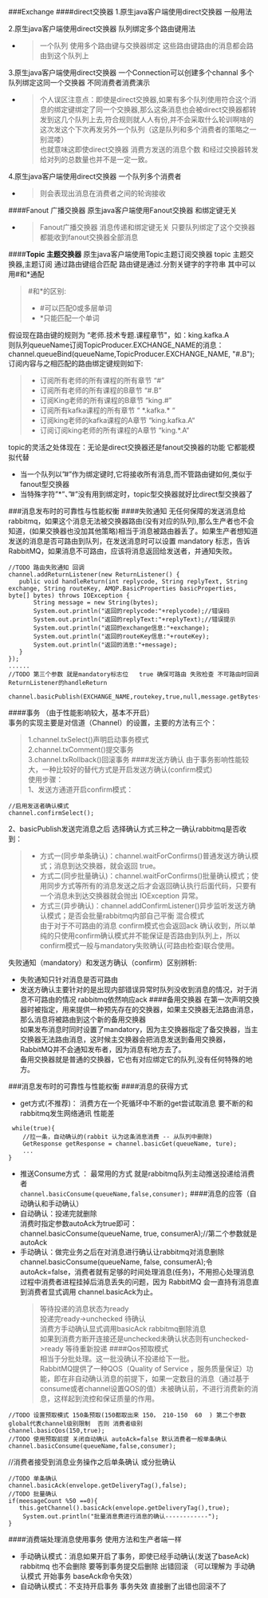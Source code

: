 ###Exchange
####direct交换器
1.原生java客户端使用direct交换器 一般用法

2.原生java客户端使用direct交换器 队列绑定多个路由键用法
 * >一个队列 使用多个路由键与交换器绑定 这些路由键路由的消息都会路由到这个队列上
   
3.原生java客户端使用direct交换器 一个Connection可以创建多个channal 多个队列绑定这同一个交换器 不同消费者消费演示
* >个人误区注意点：即使是direct交换器,如果有多个队列使用符合这个消息的绑定键绑定了同一个交换器,那么这条消息也会被direct交换器都转发到这几个队列上去,符合规则就人人有份,并不会采取什么轮训啊啥的这次发这个下次再发另外一个队列（这是队列和多个消费者的策略之一 别混喽）  
也就意味这即使direct交换器 消费方发送的消息个数 和经过交换器转发给对列的总数量也并不是一定一致。

4.原生java客户端使用direct交换器 一个队列多个消费者
* >则会表现出消息在消费者之间的轮询接收
  
####Fanout 广播交换器
原生java客户端使用Fanout交换器 和绑定键无关
* >Fanout广播交换器 消息传递和绑定键无关 只要队列绑定了这个交换器 都能收到fanout交换器全部消息
  
####**Topic 主题交换器**
原生java客户端使用Topic主题订阅交换器
topic 主题交换器,主题订阅 通过路由键组合匹配 路由键是通过.分割关键字的字符串 其中可以用#和*通配

>\#和*的区别:  
>- \#可以匹配0或多层单词  
>- *只能匹配一个单词

假设现在路由键的规则为 “老师.技术专题.课程章节"，如：king.kafka.A  
则队列queueName订阅TopicProducer.EXCHANGE_NAME的消息：channel.queueBind(queueName,TopicProducer.EXCHANGE_NAME, "#.B");  
订阅内容与之相匹配的路由绑定键规则如下:
>- 订阅所有老师的所有课程的所有章节   “#”
>- 订阅所有老师的所有课程的B章节     “#.B” 
>- 订阅King老师的所有课程的B章节     “king.#” 
>- 订阅所有kafka课程的所有章节      “ \*.kafka.* “
>- 订阅king老师的kafka课程的A章节   “king.kafka.A“
>- 订阅订阅king老师的所有课程的A章节 “king.*.A“

topic的灵活之处体现在：无论是direct交换器还是fanout交换器的功能 它都能模拟代替
  - 当一个队列以”#”作为绑定键时,它将接收所有消息,而不管路由键如何,类似于fanout型交换器
  - 当特殊字符”*”、”#”没有用到绑定时，topic型交换器就好比direct型交换器了
  
###消息发布时的可靠性与性能权衡
####失败通知
无任何保障的发送消息给rabbitmq，如果这个消息无法被交换器路由(没有对应的队列),那么生产者也不会知道，(如果交换器也没加其他策略)相当于消息被路由器丢了。如果生产者想知道发送的消息是否可路由到队列，在发送消息时可以设置 mandatory 标志，告诉 RabbitMQ，如果消息不可路由，应该将消息返回给发送者，并通知失败。
```
//TODO 路由失败通知 回调
channel.addReturnListener(new ReturnListener() {
   public void handleReturn(int replycode, String replyText, String exchange, String routeKey, AMQP.BasicProperties basicProperties, byte[] bytes) throws IOException {
       String message = new String(bytes);
       System.out.println("返回的replycode:"+replycode);//错误码
       System.out.println("返回的replyText:"+replyText);//错误提示
       System.out.println("返回的exchange信息:"+exchange);
       System.out.println("返回的routeKey信息:"+routeKey);
       System.out.println("返回的消息:"+message);
   }
});
......
//TODO 第三个参数 就是mandatory标志位   true 确保可路由 失败检查 不可路由时回调ReturnListener的handleReturn
 channel.basicPublish(EXCHANGE_NAME,routekey,true,null,message.getBytes());
```
####事务
（由于性能影响较大，基本不开启）  
事务的实现主要是对信道（Channel）的设置，主要的方法有三个：
> 1.channel.txSelect()声明启动事务模式  
> 2.channel.txComment()提交事务  
> 3.channel.txRollback()回滚事务 
####发送方确认
由于事务影响性能较大，一种比较好的替代方式是开启发送方确认(confirm模式)  
使用步骤：  
1、发送方通道开启confirm模式：
```
//启用发送者确认模式
channel.confirmSelect();
```
2、basicPublish发送完消息之后 选择确认方式三种之一确认rabbitmq是否收到：
>- 方式一(同步单条确认)：channel.waitForConfirms()普通发送方确认模式；消息到达交换器，就会返回 true。  
>- 方式二(同步批量确认)：channel.waitForConfirms()批量确认模式；使用同步方式等所有的消息发送之后才会返回确认执行后面代码，只要有一个消息未到达交换器就会抛出 IOException 异常。
>- 方式三(异步确认)：channel.addConfirmListener()异步监听发送方确认模式；是否会批量rabbitmq内部自己平衡 混合模式  
由于对于不可路由的消息 confirm模式也会返回ack  确认收到，所以单纯的只使用confirm确认模式并不能保证是否路由到队列上，所以confirm模式一般与mandatory失败确认(可路由检查)联合使用。  

失败通知（mandatory）和发送方确认（confirm）区别辨析:  

- 失败通知只针对消息是否可路由
- 发送方确认主要针对的是出现内部错误异常时队列没收到消息的情况，对于消息不可路由的情况 rabbitmq依然响应ack
####备用交换器
在第一次声明交换器时被指定，用来提供一种预先存在的交换器，如果主交换器无法路由消息，那么消息将被路由到这个新的备用交换器  
如果发布消息时同时设置了mandatory，因为主交换器指定了备交换器，当主交换器无法路由消息，这时候主交换器会把消息发送到备用交换器，RabbitMQ并不会通知发布者，因为消息有地方去了。  
备用交换器就是普通的交换器，它也有对应绑定它的队列,没有任何特殊的地方。

###消息发布时的可靠性与性能权衡
####消息的获得方式
- get方式(不推荐)： 消费方在一个死循环中不断的get尝试取消息  要不断的和rabbitmq发生网络通讯 性能差 
```       
 while(true){
    //拉一条，自动确认的(rabbit 认为这条消息消费 -- 从队列中删除)
    GetResponse getResponse = channel.basicGet(queueName, ture);
    ...
}
```
- 推送Consume方式 ： 最常用的方式 就是rabbitmq队列主动推送投递给消费者   
```channel.basicConsume(queueName,false,consumer);```
####消息的应答（自动确认和手动确认）
- 自动确认：投递完就删除  
消费时指定参数autoAck为true即可：  
  channel.basicConsume(queueName, true, consumerA);//第二个参数就是 autoAck
- 手动确认：做完业务之后在对消息进行确认让rabbitmq对消息删除  
  channel.basicConsume(queueName, false, consumerA);令autoAck=false，消费者就有足够的时间处理消息(任务)，不用担心处理消息过程中消费者进程挂掉后消息丢失的问题，因为 RabbitMQ 会一直持有消息直到消费者显式调用 channel.basicAck为止。  
  >等待投递的消息状态为ready  
  >投递完ready->unchecked 待确认  
  >消费方手动确认显式调用basicAck rabbitmq删除消息  
  >如果到消费方断开连接还是unchecked未确认状态则有unchecked->ready 等待重新投递
####Qos预取模式  
相当于分批处理。这一批没确认不投递给下一批。  
RabbitMQ提供了一种QOS（Quality of Service ，服务质量保证）功能，即在非自动确认消息的前提下，如果一定数目的消息（通过基于consume或者channel设置QOS的值）未被确认前，不进行消费新的消息，这样起到流控和保证质量的作用。  
```
//TODO 设置预取模式 150条预取(150都取出来 150， 210-150  60  ) 第二个参数 global代表channel级别限制  否则 消费者级别
channel.basicQos(150,true);
//TODO 使用预取前提 关闭自动确认 autoAck=false 默认消费者一般单条确认
channel.basicConsume(queueName,false,consumer);
```
//消费者接受到消息业务操作之后单条确认 或分批确认 
```
//TODO 单条确认
channel.basicAck(envelope.getDeliveryTag(),false);
//TODO 批量确认
if(meesageCount %50 ==0){
   this.getChannel().basicAck(envelope.getDeliveryTag(),true);
    System.out.println("批量消息费进行消息的确认------------");
}
```
####消费端处理消息使用事务 
使用方法和生产者端一样 
- 手动确认模式：消息如果开启了事务，即使已经手动确认(发送了baseAck) rabbitmq 也不会删除 要等到事务提交后删除 出错回滚 （可以理解为 手动确认模式 开始事务 baseAck命令失效）
- 自动确认模式：不支持开启事务 事务失效 直接删了出错也回滚不了